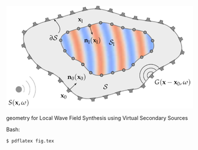 ![Fig](fig.png)

geometry for Local Wave Field Synthesis using Virtual Secondary Sources

Bash:
```Bash
$ pdflatex fig.tex
```
